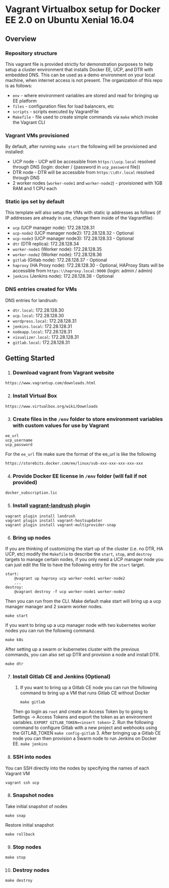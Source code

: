 Vagrant Virtualbox setup for Docker EE 2.0 on Ubuntu Xenial 16.04
========================

## Overview

### Repository structure

This vagrant file is provided strictly for demonstration purposes to help setup a cluster environment that installs Docker EE, UCP, and DTR with embedded DNS. This can be used as a demo environment on your local machine, when internet access is not present. The organization of this repo is as follows:

- `env` - where environment variables are stored and read for bringing up EE platform
- `files` - configuration files for load balancers, etc
- `scripts` - scripts executed by VagrantFile
- `Makefile` - file used to create simple commands via `make` which invoke the Vagrant CLI

### Vagrant VMs provisioned

By default, after running `make start` the following will be provisioned and installed:
- UCP node - UCP will be accessible from `https:\\ucp.local` resolved through DNS (login: docker / {password in `ucp_password` file})
- DTR node - DTR will be accessible from `https:\\dtr.local` resolved through DNS
- 2 worker nodes (`worker-node1` and `worker-node2`) - provisioned with 1GB RAM and 1 CPU each

### Static ips set by default

This template will also setup the VMs with static ip addresses as follows (if IP addresses are already in use, change them inside of the Vagrantfile):
- `ucp` (UCP manager node): 172.28.128.31
- `ucp-node2` (UCP manager node2): 172.28.128.32 - Optional
- `ucp-node3` (UCP manager node3): 172.28.128.33 - Optional
- `dtr` (DTR replica): 172.28.128.34
- `worker-node1` (Worker node): 172.28.128.35
- `worker-node2` (Worker node): 172.28.128.36
- `gitlab` (Gitlab node): 172.28.128.37 - Optional
- `haproxy` (HA Proxy node): 172.28.128.30 - Optional, HAProxy Stats will be accessible from `https:\\haproxy.local:9000` (login: admin / admin)
- `jenkins` (Jenkins node): 172.28.128.38 - Optional

### DNS entries created for VMs

DNS entries for landrush:
- `dtr.local`: 172.28.128.30
- `ucp.local`: 172.28.128.30
- `wordpress.local`: 172.28.128.31
- `jenkins.local`: 172.28.128.31
- `nodeapp.local`: 172.28.128.31
- `visualizer.local`: 172.28.128.31
- `gitlab.local`: 172.28.128.31

## Getting Started

1. ### Download vagrant from Vagrant website
```
https://www.vagrantup.com/downloads.html
```

2. ### Install Virtual Box
```
https://www.virtualbox.org/wiki/Downloads
```

3. ### Create files in the `/env` folder to store environment variables with custom values for use by Vagrant
```
ee_url
ucp_username
ucp_password
```
For the `ee_url` file make sure the format of the ee_url is like the following
```
https://storebits.docker.com/ee/linux/sub-xxx-xxx-xxx-xxx-xxx
```

4. ### Provide Docker EE license in `/env` folder (will fail if not provided)
```
docker_subscription.lic
```

5. ### Install [vagrant-landrush](https://github.com/vagrant-landrush/landrush) plugin
```
vagrant plugin install landrush
vagrant plugin install vagrant-hostsupdater
vagrant plugin install vagrant-multiprovider-snap
```

6. ### Bring up nodes
If you are thinking of customizing the start up of the cluster (i.e. no DTR, HA UCP, etc) modify the `Makefile` to describe the `start`, `stop`, and `destroy` targets to manage certain nodes, if you only need a UCP manager node you can just edit the file to have the following entry for the `start` target.
```
start:
	@vagrant up haproxy ucp worker-node1 worker-node2
	...
destroy:
	@vagrant destroy -f ucp worker-node1 worker-node2
```
Then you can run from the CLI. Make default make start will bring up a ucp manager manager and 2 swarm worker nodes.
```
make start
```
If you want to bring up a ucp manager node with two kubernetes worker nodes you can run the following command.
```
make k8s
```
After setting up a swarm or kubernetes cluster with the previous commands, you can also set up DTR and provision a node and install DTR.
```
make dtr
```
7. ###  Install Gitlab CE and Jenkins (Optional)
	1. If you want to bring up a Gitlab CE node you can run the following command to bring up a VM that runs Gitlab CE without Docker
		```
		make gitlab
		```
	Then go login as `root` and create an Access Token by to going to Settings -> Access Tokens and export the token as an environment variables.
		```
		EXPORT GITLAB_TOKEN=<insert token>
		```
	2. Run the following command to configure Gitlab with a new project and webhooks using the GITLAB_TOKEN
		```
		make config-gitlab
		```
	3. After bringing up a Gitlab CE node you can then provision a Swarm node to run Jenkins on Docker EE.
		```
		make jenkins
		```


7. ### SSH into nodes
You can SSH directly into the nodes by specifying the names of each Vagrant VM
```
vagrant ssh ucp
```
8. ### Snapshot nodes
Take initial snapshot of nodes
```
make snap
```
Restore initial snapshot
```
make rollback
```
9. ### Stop nodes
```
make stop
```
10. ### Destroy nodes
```
make destroy
```
